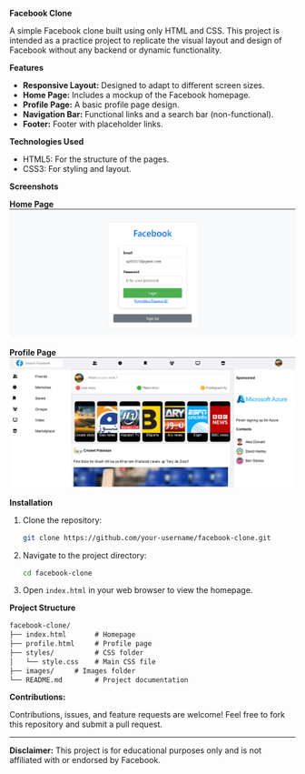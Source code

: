**Facebook Clone**

A simple Facebook clone built using only HTML and CSS. This project is intended as a practice project to replicate the visual layout and design of Facebook without any backend or dynamic functionality.

**Features**

- **Responsive Layout:** Designed to adapt to different screen sizes.
- **Home Page:** Includes a mockup of the Facebook homepage.
- **Profile Page:** A basic profile page design.
- **Navigation Bar:** Functional links and a search bar (non-functional).
- **Footer:** Footer with placeholder links.

**Technologies Used**

- HTML5: For the structure of the pages.
- CSS3: For styling and layout.

**Screenshots**

**Home Page**
![Home Page Screenshot](homepage.png)

**Profile Page**
![Profile Page Screenshot](profilepage.png)

**Installation**

1. Clone the repository:
   ```bash
   git clone https://github.com/your-username/facebook-clone.git
   ```
2. Navigate to the project directory:
   ```bash
   cd facebook-clone
   ```
3. Open `index.html` in your web browser to view the homepage.

**Project Structure**

```
facebook-clone/
├── index.html       # Homepage
├── profile.html     # Profile page
├── styles/          # CSS folder
│   └── style.css    # Main CSS file
├── images/     # Images folder
└── README.md        # Project documentation
```

**Contributions:**

Contributions, issues, and feature requests are welcome! Feel free to fork this repository and submit a pull request.

---

**Disclaimer:** This project is for educational purposes only and is not affiliated with or endorsed by Facebook.

